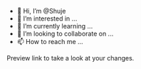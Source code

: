 - 👋 Hi, I’m @Shuje
- 👀 I’m interested in ...
- 🌱 I’m currently learning ...
- 💞️ I’m looking to collaborate on ...
- 📫 How to reach me ...

<!---
Shuje/Shuje is a ✨ special ✨ repository because its `README.md` (this file) appears on your GitHub profile.
You can click the Preview link to take a look at your changes.
--->
 Preview link to take a look at your changes. 
